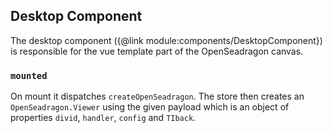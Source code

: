 ## Desktop Component

The desktop component ({@link module:components/DesktopComponent}) is responsible for
the vue template part of the OpenSeadragon canvas.

### `mounted`

On mount it dispatches `createOpenSeadragon`. The store then creates an
`OpenSeadragon.Viewer` using the given payload which is an object of properties
`divid`, `handler`, `config` and `TIback`.

